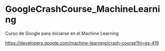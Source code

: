 # GoogleCrashCourse_MachineLearning
Curso de Google para iniciarse en el Machine Learning

https://developers.google.com/machine-learning/crash-course?hl=es-419